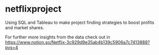 # netflixproject
Using SQL and Tableau to make project finding strategies to boost profits and market shares.

For further more insights from the data check out in https://www.notion.so/Netflix-3c929d9e35ab4b139c5906a7c7413888?pvs=4
